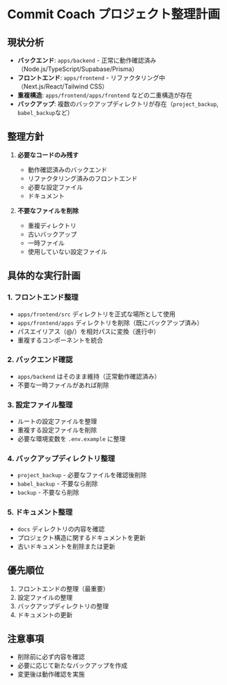 # Commit Coach プロジェクト整理計画

## 現状分析

- **バックエンド**: `apps/backend` - 正常に動作確認済み（Node.js/TypeScript/Supabase/Prisma）
- **フロントエンド**: `apps/frontend` - リファクタリング中（Next.js/React/Tailwind CSS）
- **重複構造**: `apps/frontend/apps/frontend` などの二重構造が存在
- **バックアップ**: 複数のバックアップディレクトリが存在（`project_backup`, `babel_backup`など）

## 整理方針

1. **必要なコードのみ残す**
   - 動作確認済みのバックエンド
   - リファクタリング済みのフロントエンド
   - 必要な設定ファイル
   - ドキュメント

2. **不要なファイルを削除**
   - 重複ディレクトリ
   - 古いバックアップ
   - 一時ファイル
   - 使用していない設定ファイル

## 具体的な実行計画

### 1. フロントエンド整理

- `apps/frontend/src` ディレクトリを正式な場所として使用
- `apps/frontend/apps` ディレクトリを削除（既にバックアップ済み）
- パスエイリアス（@/）を相対パスに変換（進行中）
- 重複するコンポーネントを統合

### 2. バックエンド確認

- `apps/backend` はそのまま維持（正常動作確認済み）
- 不要な一時ファイルがあれば削除

### 3. 設定ファイル整理

- ルートの設定ファイルを整理
- 重複する設定ファイルを削除
- 必要な環境変数を `.env.example` に整理

### 4. バックアップディレクトリ整理

- `project_backup` - 必要なファイルを確認後削除
- `babel_backup` - 不要なら削除
- `backup` - 不要なら削除

### 5. ドキュメント整理

- `docs` ディレクトリの内容を確認
- プロジェクト構造に関するドキュメントを更新
- 古いドキュメントを削除または更新

## 優先順位

1. フロントエンドの整理（最重要）
2. 設定ファイルの整理
3. バックアップディレクトリの整理
4. ドキュメントの更新

## 注意事項

- 削除前に必ず内容を確認
- 必要に応じて新たなバックアップを作成
- 変更後は動作確認を実施
